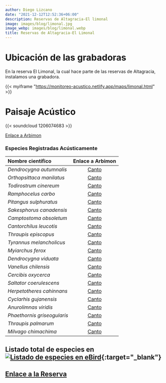 ```yaml
---
author: Diego Lizcano
date: "2021-12-12T12:52:36+06:00"
description: Reservas de Altagracia-El limonal
image: images/blog/limonal.jpg
image_webp: images/blog/limonal.webp
title: Reservas de Altagracia-El Limonal
---
```


# Ubicación de las grabadoras


En la reserva El Limonal, la cual hace parte de las reservas de Altagracia, instalamos una grabadora.

{{< myiframe "https://monitoreo-acustico.netlify.app/maps/limonal.html" >}}


# Paisaje Acústico

{{< soundcloud 1206074683 >}}


[Enlace a Arbimon](https://arbimon.rfcx.org/project/destinos-awake/visualizer/rec/43299855/)


### Especies Registradas Acústicamente


|__Nombre científico__| Enlace a Arbimon|
| :---        |     :----:   |
|_Dendrocygna autumnalis_|	 	[Canto](	https://arbimon.rfcx.org/project/destinos-awake/visualizer/rec/43299146	)	|
|_Orthopsittaca manilatus_|	 	[Canto](	https://arbimon.rfcx.org/project/destinos-awake/visualizer/rec/43299254	)	|
|_Todirostrum cinereum_|	 	[Canto](	https://arbimon.rfcx.org/project/destinos-awake/visualizer/rec/43299221	)	|
|_Ramphocelus carbo_|	 	[Canto](	https://arbimon.rfcx.org/project/destinos-awake/visualizer/rec/43299221	)	|
|_Pitangus sulphuratus_|	 	[Canto](	https://arbimon.rfcx.org/project/destinos-awake/visualizer/rec/43299221	)	|
|_Sakesphorus canadensis_|	 	[Canto](	https://arbimon.rfcx.org/project/destinos-awake/visualizer/rec/43299293	)	|
|_Camptostoma obsoletum_|	 	[Canto](	https://arbimon.rfcx.org/project/destinos-awake/visualizer/rec/43299133	)	|
|_Cantorchilus leucotis_|	 	[Canto](	https://arbimon.rfcx.org/project/destinos-awake/visualizer/rec/43299293	)	|
|_Thraupis episcopus_|	 	[Canto](	https://arbimon.rfcx.org/project/destinos-awake/visualizer/rec/43299293	)	|
|_Tyrannus melancholicus_|	 	[Canto](	https://arbimon.rfcx.org/project/destinos-awake/visualizer/rec/43299250	)	|
|_Myiarchus ferox_|	 	[Canto](	https://arbimon.rfcx.org/project/destinos-awake/visualizer/rec/43299250	)	|
|_Dendrocygna viduata_|	 	[Canto](	https://arbimon.rfcx.org/project/destinos-awake/visualizer/rec/43299250	)	|
|_Vanellus chilensis_|	 	[Canto](	https://arbimon.rfcx.org/project/destinos-awake/visualizer/rec/43299293	)	|
|_Cercibis oxycerca_|	 	[Canto](	https://arbimon.rfcx.org/project/destinos-awake/visualizer/rec/43299243	)	|
|_Saltator coerulescens_|	 	[Canto](	https://arbimon.rfcx.org/project/destinos-awake/visualizer/rec/43299616	)	|
|_Herpetotheres cahinnans_|	 	[Canto](	https://arbimon.rfcx.org/project/destinos-awake/visualizer/rec/43298774	)	|
|_Cyclarhis gujanensis_|	 	[Canto](	https://arbimon.rfcx.org/project/destinos-awake/visualizer/rec/43299620	)	|
|_Anurolimnas viridis_|	 	[Canto](	https://arbimon.rfcx.org/project/destinos-awake/visualizer/rec/43299620	)	|
|_Phaethornis griseogularis_|	 	[Canto](	https://arbimon.rfcx.org/project/destinos-awake/visualizer/rec/43299611	)	|
|_Thraupis palmarum_|	 	[Canto](	https://arbimon.rfcx.org/project/destinos-awake/visualizer/rec/43299603	)	|
|_Milvago chimachima_|	 	[Canto](	https://arbimon.rfcx.org/project/destinos-awake/visualizer/rec/43298758	)	|



## Listado total de especies en[![Listado de especies en eBird](/images/blog/Logo_ebird.png "Reservas de Altagracia-el Limonall")](https://ebird.org/colombia/checklist/S101646385){:target="_blank"}



## [Enlace a la Reserva](https://es-la.facebook.com/aicaaltagracia/)





